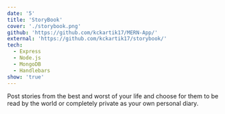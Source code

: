 ```yaml
---
date: '5'
title: 'StoryBook'
cover: './storybook.png'
github: 'https://github.com/kckartik17/MERN-App/'
external: 'https://github.com/kckartik17/storybook/'
tech:
  - Express
  - Node.js
  - MongoDB
  - Handlebars
show: 'true'
---
```


Post stories from the best and worst of your life and choose for them to be read by the world or completely private as your own personal diary.
